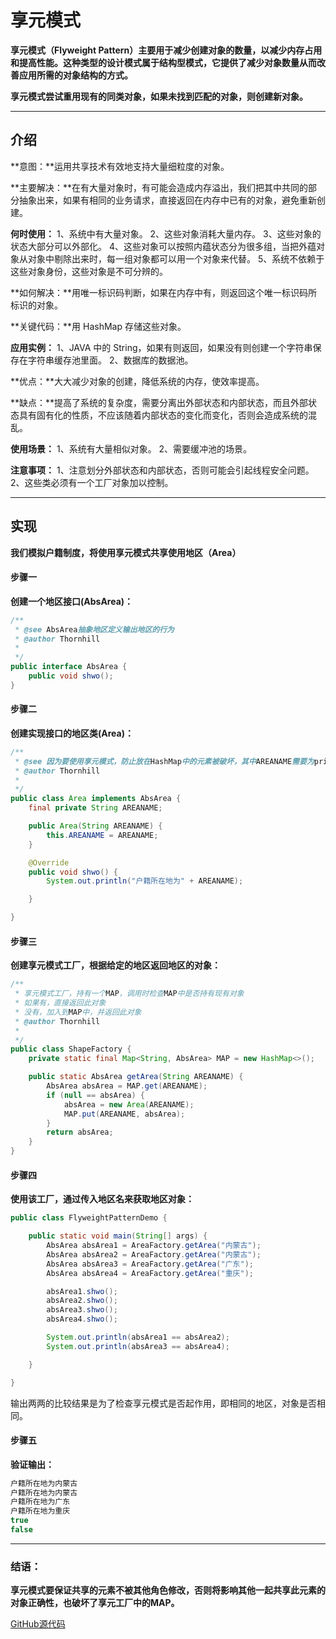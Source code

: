 # 享元模式

**享元模式（Flyweight Pattern）主要用于减少创建对象的数量，以减少内存占用和提高性能。这种类型的设计模式属于结构型模式，它提供了减少对象数量从而改善应用所需的对象结构的方式。**

**享元模式尝试重用现有的同类对象，如果未找到匹配的对象，则创建新对象。** 

---

## 介绍

**意图：**运用共享技术有效地支持大量细粒度的对象。

**主要解决：**在有大量对象时，有可能会造成内存溢出，我们把其中共同的部分抽象出来，如果有相同的业务请求，直接返回在内存中已有的对象，避免重新创建。

**何时使用：** 1、系统中有大量对象。 2、这些对象消耗大量内存。 3、这些对象的状态大部分可以外部化。 4、这些对象可以按照内蕴状态分为很多组，当把外蕴对象从对象中剔除出来时，每一组对象都可以用一个对象来代替。 5、系统不依赖于这些对象身份，这些对象是不可分辨的。

**如何解决：**用唯一标识码判断，如果在内存中有，则返回这个唯一标识码所标识的对象。

**关键代码：**用 HashMap 存储这些对象。

**应用实例：** 1、JAVA 中的 String，如果有则返回，如果没有则创建一个字符串保存在字符串缓存池里面。 2、数据库的数据池。

**优点：**大大减少对象的创建，降低系统的内存，使效率提高。

**缺点：**提高了系统的复杂度，需要分离出外部状态和内部状态，而且外部状态具有固有化的性质，不应该随着内部状态的变化而变化，否则会造成系统的混乱。

**使用场景：** 1、系统有大量相似对象。 2、需要缓冲池的场景。

**注意事项：** 1、注意划分外部状态和内部状态，否则可能会引起线程安全问题。 2、这些类必须有一个工厂对象加以控制。

---

## 实现

**我们模拟户籍制度，将使用享元模式共享使用地区（Area）**

#### 步骤一

**创建一个地区接口(AbsArea)：**

```java
/**
 * @see AbsArea抽象地区定义输出地区的行为
 * @author Thornhill
 *
 */
public interface AbsArea {
	public void shwo();
}
```

#### 步骤二

**创建实现接口的地区类(Area)：**

```java
/**
 * @see 因为要使用享元模式，防止放在HashMap中的元素被破坏，其中AREANAME需要为private+final，确保不会被修改
 * @author Thornhill
 *
 */
public class Area implements AbsArea {
	final private String AREANAME;

	public Area(String AREANAME) {
		this.AREANAME = AREANAME;
	}

	@Override
	public void shwo() {
		System.out.println("户籍所在地为" + AREANAME);

	}

}
```



#### 步骤三

**创建享元模式工厂，根据给定的地区返回地区的对象：**

```java
/**
 * 享元模式工厂，持有一个MAP，调用时检查MAP中是否持有现有对象 
 * 如果有，直接返回此对象
 * 没有，加入到MAP中，并返回此对象
 * @author Thornhill
 *
 */
public class ShapeFactory {
	private static final Map<String, AbsArea> MAP = new HashMap<>();

	public static AbsArea getArea(String AREANAME) {
		AbsArea absArea = MAP.get(AREANAME);
		if (null == absArea) {
			absArea = new Area(AREANAME);
			MAP.put(AREANAME, absArea);
		}
		return absArea;
	}
}
```

#### 步骤四

**使用该工厂，通过传入地区名来获取地区对象：**

```java
public class FlyweightPatternDemo {

	public static void main(String[] args) {
		AbsArea absArea1 = AreaFactory.getArea("内蒙古");
		AbsArea absArea2 = AreaFactory.getArea("内蒙古");
		AbsArea absArea3 = AreaFactory.getArea("广东");
		AbsArea absArea4 = AreaFactory.getArea("重庆");

		absArea1.shwo();
		absArea2.shwo();
		absArea3.shwo();
		absArea4.shwo();

		System.out.println(absArea1 == absArea2);
		System.out.println(absArea3 == absArea4);

	}

}
```



输出两两的比较结果是为了检查享元模式是否起作用，即相同的地区，对象是否相同。

#### 步骤五

**验证输出：**

```java
户籍所在地为内蒙古
户籍所在地为内蒙古
户籍所在地为广东
户籍所在地为重庆
true
false
```

---

### 结语：
**享元模式要保证共享的元素不被其他角色修改，否则将影响其他一起共享此元素的对象正确性，也破坏了享元工厂中的MAP。**


[GitHub源代码](https://github.com/thornshell/Code)